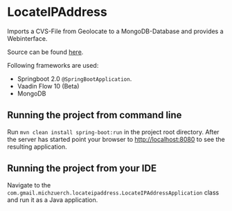 LocateIPAddress
======================

Imports a CVS-File from Geolocate to a MongoDB-Database and provides a Webinterface.

Source can be found [here](https://gitlab.com/michzuerch/LocateIPAddress).

Following frameworks are used:
* Springboot 2.0 `@SpringBootApplication`.
* Vaadin Flow 10 (Beta)
* MongoDB

## Running the project from command line

Run `mvn clean install spring-boot:run` in the project root directory. After the server has started point your browser to [http://localhost:8080](http://localhost:8080) to see the resulting application.

## Running the project from your IDE

Navigate to the `com.gmail.michzuerch.locateipaddress.LocateIPAddressApplication` class and run it as a Java application.

